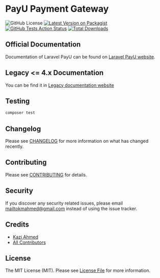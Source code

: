 # PayU Payment Gateway

![GitHub License](https://img.shields.io/github/license/tzsk/payu?style=for-the-badge)
[![Latest Version on Packagist](https://img.shields.io/packagist/v/tzsk/payu.svg?style=for-the-badge&logo=composer)](https://packagist.org/packages/tzs/payu)
[![GitHub Tests Action Status](https://img.shields.io/github/workflow/status/tzsk/payu/Tests?label=tests&style=for-the-badge&logo=github)](https://github.com/tzsk/payu/actions?query=workflow%3ATests+branch%3Amaster)
[![Total Downloads](https://img.shields.io/packagist/dt/tzsk/payu.svg?style=for-the-badge&logo=laravel)](https://packagist.org/packages/tzsk/payu)

## Official Documentation

Documentation of Laravel PayU can be found on [Laravel PayU website](https://payu.tzskr.com).

## Legacy <= 4.x Documentation

You can be find it in [Legacy documentation website](https://tzsk.github.io/payu) 

## Testing

``` bash
composer test
```

## Changelog

Please see [CHANGELOG](CHANGELOG.md) for more information on what has changed recently.

## Contributing

Please see [CONTRIBUTING](.github/CONTRIBUTING.md) for details.

## Security

If you discover any security related issues, please email mailtokmahmed@gmail.com instead of using the issue tracker.

## Credits

- [Kazi Ahmed](https://github.com/tzsk)
- [All Contributors](../../contributors)

## License

The MIT License (MIT). Please see [License File](LICENSE.md) for more information.
